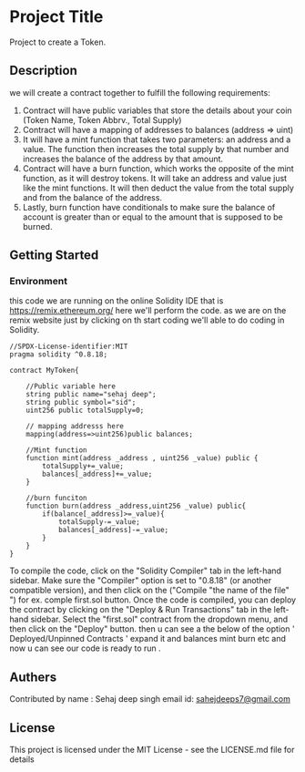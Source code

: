 #  Project Title
Project to create a Token.

## Description

 we will create a contract together to fulfill the following requirements:

1) Contract will have public variables that store the details about your coin (Token Name, Token Abbrv., Total Supply)
2) Contract will have a mapping of addresses to balances (address => uint)
3) It will have a mint function that takes two parameters: an address and a value. The function then increases the total supply by that number and increases the balance of the address by that amount.
4) Contract will have a burn function, which works the opposite of the mint function, as it will destroy tokens. It will take an address and value just like the mint functions. It will then deduct the value from the total supply and from the balance of the address.
5) Lastly, burn function  have conditionals to make sure the balance of account is greater than or equal to the amount that is supposed to be burned.

## Getting Started
### Environment
this code we are running on the online Solidity IDE that is https://remix.ethereum.org/ here we'll perform the code.
as we are on the remix website just by clicking on th start coding we'll able to do coding in Solidity.
```
//SPDX-License-identifier:MIT
pragma solidity ^0.8.18;

contract MyToken{

    //Public variable here
    string public name="sehaj deep";
    string public symbol="sid";
    uint256 public totalSupply=0;

    // mapping addresss here
    mapping(address=>uint256)public balances;

    //Mint function 
    function mint(address _address , uint256 _value) public {
        totalSupply+=_value;
        balances[_address]+=_value;
    }

    //burn funciton
    function burn(address _address,uint256 _value) public{
        if(balance[_address]>=_value){
            totalSupply-=_value;
            balances[_address]-=_value;
        }
    }
}
```
To compile the code, click on the "Solidity Compiler" tab in the left-hand sidebar. Make sure the "Compiler" option is set to "0.8.18" (or another compatible version), and then click on the ("Compile "the name of the file" ") for ex. comple first.sol button.
Once the code is compiled, you can deploy the contract by clicking on the "Deploy & Run Transactions" tab in the left-hand sidebar. Select the "first.sol" contract from the dropdown menu, and then click on the "Deploy" button.
then u can see a the below of the option ' Deployed/Unpinned Contracts ' expand it and balances mint burn etc and now u can see our code is ready to run .

## Authers

Contributed by 
name : Sehaj deep singh
email id: sahejdeeps7@gmail.com

## License
This project is licensed under the MIT License - see the LICENSE.md file for details
